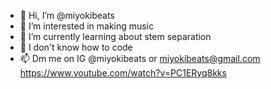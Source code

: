 - 👋 Hi, I’m @miyokibeats
- 👀 I’m interested in making music
- 🌱 I’m currently learning about stem separation
- 💞️ I don't know how to code
- 📫 Dm me on IG @miyokibeats or miyokibeats@gmail.com
https://www.youtube.com/watch?v=PC1ERyq8kks
